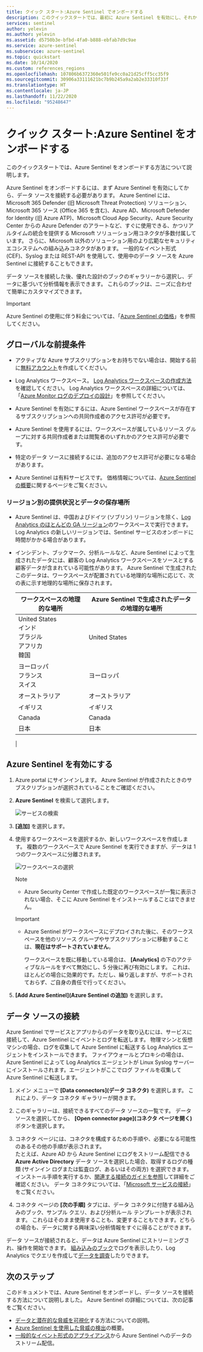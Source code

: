 ```yaml
---
title: クイック スタート:Azure Sentinel でオンボードする
description: このクイックスタートでは、最初に Azure Sentinel を有効にし、それからデータ ソースを接続することで Sentinel をオンボードする方法について説明します。
services: sentinel
author: yelevin
ms.author: yelevin
ms.assetid: d5750b3e-bfbd-4fa0-b888-ebfab7d9c9ae
ms.service: azure-sentinel
ms.subservice: azure-sentinel
ms.topic: quickstart
ms.date: 10/14/2020
ms.custom: references_regions
ms.openlocfilehash: 107806b6372360e501fe9cc0a21d25cff5cc35f9
ms.sourcegitcommit: 30906a33111621bc7b9b245a9a2ab2e33310f33f
ms.translationtype: HT
ms.contentlocale: ja-JP
ms.lasthandoff: 11/22/2020
ms.locfileid: "95248647"
---
```

# <a name="quickstart-on-board-azure-sentinel"></a>クイック スタート:Azure Sentinel をオンボードする

このクイックスタートでは、Azure Sentinel をオンボードする方法について説明します。 

Azure Sentinel をオンボードするには、まず Azure Sentinel を有効にしてから、データ ソースを接続する必要があります。 Azure Sentinel には、Microsoft 365 Defender (旧 Microsoft Threat Protection) ソリューション、Microsoft 365 ソース (Office 365 を含む)、Azure AD、Microsoft Defender for Identity (旧 Azure ATP)、Microsoft Cloud App Security、Azure Security Center からの Azure Defender のアラートなど、すぐに使用できる、かつリアルタイムの統合を提供する Microsoft ソリューション用コネクタが多数付属しています。 さらに、Microsoft 以外のソリューション用のより広範なセキュリティ エコシステムへの組み込みコネクタがあります。 一般的なイベント形式 (CEF)、Syslog または REST-API を使用して、使用中のデータ ソースを Azure Sentinel に接続することもできます。 

データ ソースを接続した後、優れた設計のブックのギャラリーから選択し、データに基づいて分析情報を表示できます。 これらのブックは、ニーズに合わせて簡単にカスタマイズできます。

>[!IMPORTANT] 
> Azure Sentinel の使用に伴う料金については、「[Azure Sentinel の価格](https://azure.microsoft.com/pricing/details/azure-sentinel/)」を参照してください。

## <a name="global-prerequisites"></a>グローバルな前提条件

- アクティブな Azure サブスクリプションをお持ちでない場合は、開始する前に[無料アカウント](https://azure.microsoft.com/free/?WT.mc_id=A261C142F)を作成してください。

- Log Analytics ワークスペース。 [Log Analytics ワークスペースの作成方法](../azure-monitor/learn/quick-create-workspace.md)を確認してください。 Log Analytics ワークスペースの詳細については、「[Azure Monitor ログのデプロイの設計](../azure-monitor/platform/design-logs-deployment.md)」を参照してください。

- Azure Sentinel を有効にするには、Azure Sentinel ワークスペースが存在するサブスクリプションへの共同作成者のアクセス許可が必要です。 
- Azure Sentinel を使用するには、ワークスペースが属しているリソース グループに対する共同作成者または閲覧者のいずれかのアクセス許可が必要です。
- 特定のデータ ソースに接続するには、追加のアクセス許可が必要になる場合があります。
- Azure Sentinel は有料サービスです。 価格情報については、[Azure Sentinel の概要](https://go.microsoft.com/fwlink/?linkid=2104058)に関するページをご覧ください。

### <a name="geographical-availability-and-data-residency"></a>リージョン別の提供状況とデータの保存場所

- Azure Sentinel は、中国およびドイツ (ソブリン) リージョンを除く、[Log Analytics のほとんどの GA リージョン](https://azure.microsoft.com/global-infrastructure/services/?products=monitor)のワークスペースで実行できます。 Log Analytics の新しいリージョンでは、Sentinel サービスのオンボードに時間がかかる場合があります。 

- インシデント、ブックマーク、分析ルールなど、Azure Sentinel によって生成されたデータには、顧客の Log Analytics ワークスペースをソースとする顧客データが含まれている可能性があります。 Azure Sentinel で生成されたこのデータは、ワークスペースが配置されている地理的な場所に応じて、次の表に示す地理的な場所に保存されます。

    | ワークスペースの地理的な場所 | Azure Sentinel で生成されたデータの地理的な場所 |
    | --- | --- |
    | United States<br>インド<br>ブラジル<br>アフリカ<br>韓国 | United States |
    | ヨーロッパ<br>フランス<br>スイス | ヨーロッパ |
    | オーストラリア | オーストラリア |
    | イギリス | イギリス |
    | Canada | Canada |
    | 日本 | 日本 |
    |

## <a name="enable-azure-sentinel"></a>Azure Sentinel を有効にする <a name="enable"></a>

1. Azure portal にサインインします。 Azure Sentinel が作成されたときのサブスクリプションが選択されていることをご確認ください。

1. **Azure Sentinel** を検索して選択します。

   ![サービスの検索](./media/quickstart-onboard/search-product.png)

1. **[追加]** を選択します。

1. 使用するワークスペースを選択するか、新しいワークスペースを作成します。 複数のワークスペースで Azure Sentinel を実行できますが、データは 1 つのワークスペースに分離されます。

   ![ワークスペースの選択](./media/quickstart-onboard/choose-workspace.png)

   >[!NOTE] 
   > - Azure Security Center で作成した既定のワークスペースが一覧に表示されない場合、そこに Azure Sentinel をインストールすることはできません。
   >

   >[!IMPORTANT]
   >
   > - Azure Sentinel がワークスペースにデプロイされた後に、そのワークスペースを他のリソース グループやサブスクリプションに移動することは、**現在はサポートされていません**。 
   >
   >   ワークスペースを既に移動している場合は、 **[Analytics]** の下のアクティブなルールをすべて無効にし、5 分後に再び有効にします。 これは、ほとんどの場合に効果的です。ただし、繰り返しますが、サポートされておらず、ご自身の責任で行ってください。

1. **[Add Azure Sentinel]\(Azure Sentinel の追加\)** を選択します。

## <a name="connect-data-sources"></a>データ ソースの接続

Azure Sentinel でサービスとアプリからのデータを取り込むには、サービスに接続して、Azure Sentinel にイベントとログを転送します。 物理マシンと仮想マシンの場合、ログを収集して Azure Sentinel に転送する Log Analytics エージェントをインストールできます。 ファイアウォールとプロキシの場合は、Azure Sentinel によって Log Analytics エージェントが Linux Syslog サーバーにインストールされます。エージェントがここでログ ファイルを収集して Azure Sentinel に転送します。 
 
1. メイン メニューで **[Data connectors]\(データ コネクタ\)** を選択します。 これにより、データ コネクタ ギャラリーが開きます。

1. このギャラリーは、接続できるすべてのデータ ソースの一覧です。 データ ソースを選択してから、 **[Open connector page]\(コネクタ ページを開く\)** ボタンを選択します。

1. コネクタ ページには、コネクタを構成するための手順や、必要になる可能性のあるその他の手順が表示されます。<br>
たとえば、Azure AD から Azure Sentinel にログをストリーム配信できる **Azure Active Directory** データ ソースを選択した場合、取得するログの種類 (サインイン ログまたは監査ログ、あるいはその両方) を選択できます。 <br> インストール手順を実行するか、[関連する接続のガイドを参照](connect-data-sources.md)して詳細をご確認ください。 データ コネクタについては、「[Microsoft サービスの接続](connect-data-sources.md)」をご覧ください。

1. コネクタ ページの **[次の手順]** タブには、データ コネクタに付随する組み込みのブック、サンプル クエリ、および分析ルール テンプレートが表示されます。 これらはそのまま使用することも、変更することもできます。どちらの場合も、データに関する興味深い分析情報をすぐに得ることができます。 <br>

データ ソースが接続されると、データは Azure Sentinel にストリーミングされ、操作を開始できます。 [組み込みのブック](quickstart-get-visibility.md)でログを表示したり、Log Analytics でクエリを作成して[データを調査](tutorial-investigate-cases.md)したりできます。

## <a name="next-steps"></a>次のステップ
このドキュメントでは、Azure Sentinel をオンボードし、データ ソースを接続する方法について説明しました。 Azure Sentinel の詳細については、次の記事をご覧ください。
- [データと潜在的な脅威を可視化](quickstart-get-visibility.md)する方法についての説明。
- [Azure Sentinel を使用した脅威の検出](tutorial-detect-threats-built-in.md)の概要。
- [一般的なイベント形式のアプライアンス](connect-common-event-format.md)から Azure Sentinel へのデータのストリーム配信。
